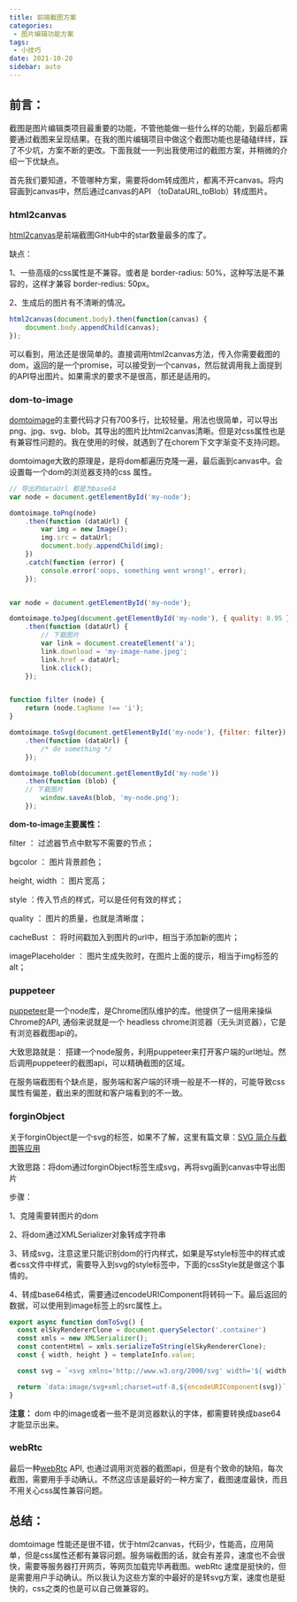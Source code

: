 ```yaml
---
title: 前端截图方案
categories: 
 - 图片编辑功能方案
tags:
 - 小技巧
date: 2021-10-20
sidebar: auto
---
```


## 前言：
截图是图片编辑类项目最重要的功能，不管他能做一些什么样的功能，到最后都需要通过截图来呈现结果。在我的图片编辑项目中做这个截图功能也是磕磕绊绊，踩了不少坑，方案不断的更改。下面我就一一列出我使用过的截图方案，并稍微的介绍一下优缺点。

首先我们要知道，不管哪种方案，需要将dom转成图片，都离不开canvas。将内容画到canvas中，然后通过canvas的API （toDataURL,toBlob）转成图片。

### html2canvas

[html2canvas](https://github.com/niklasvh/html2canvas)是前端截图GitHub中的star数量最多的库了。

缺点：

1、一些高级的css属性是不兼容。或者是 border-radius: 50%，这种写法是不兼容的，这样才兼容 border-redius: 50px。

2、生成后的图片有不清晰的情况。

```javascript
html2canvas(document.body).then(function(canvas) {
    document.body.appendChild(canvas);
});
```

可以看到，用法还是很简单的。直接调用html2canvas方法，传入你需要截图的dom，返回的是一个promise，可以接受到一个canvas，然后就调用我上面提到的API导出图片。如果需求的要求不是很高，那还是适用的。

### dom-to-image

[domtoimage](html2canvas)的主要代码才只有700多行，比较轻量。用法也很简单，可以导出png、jpg、svg、blob。其导出的图片比html2canvas清晰。但是对css属性也是有兼容性问题的。我在使用的时候，就遇到了在chorem下文字渐变不支持问题。

domtoimage大致的原理是，是将dom都遍历克隆一遍，最后画到canvas中。会设置每一个dom的浏览器支持的css 属性。

```js
// 导出的dataUrl 都是为base64 
var node = document.getElementById('my-node');

domtoimage.toPng(node)
    .then(function (dataUrl) {
        var img = new Image();
        img.src = dataUrl;
        document.body.appendChild(img);
    })
    .catch(function (error) {
        console.error('oops, something went wrong!', error);
    });


var node = document.getElementById('my-node');

domtoimage.toJpeg(document.getElementById('my-node'), { quality: 0.95 })
    .then(function (dataUrl) {
 		// 下载图片
        var link = document.createElement('a');
        link.download = 'my-image-name.jpeg';
        link.href = dataUrl;
        link.click();
    });


function filter (node) {
    return (node.tagName !== 'i');
}

domtoimage.toSvg(document.getElementById('my-node'), {filter: filter})
    .then(function (dataUrl) {
        /* do something */
    });

domtoimage.toBlob(document.getElementById('my-node'))
    .then(function (blob) {
  	// 下载图片
        window.saveAs(blob, 'my-node.png');
    });


```



**dom-to-image主要属性：**

filter ： 过滤器节点中默写不需要的节点；

bgcolor ： 图片背景颜色；

height, width ： 图片宽高；

style ：传入节点的样式，可以是任何有效的样式；

quality ： 图片的质量，也就是清晰度；

cacheBust ： 将时间戳加入到图片的url中，相当于添加新的图片；

imagePlaceholder ： 图片生成失败时，在图片上面的提示，相当于img标签的alt；



### puppeteer

[puppeteer](https://github.com/puppeteer/puppeteer)是一个node库，是Chrome团队维护的库。他提供了一组用来操纵Chrome的API, 通俗来说就是一个 headless chrome浏览器（无头浏览器），它是有浏览器截图api的。

大致思路就是： 搭建一个node服务，利用puppeteer来打开客户端的url地址。然后调用puppeteer的截图api，可以精确截图的区域。

在服务端截图有个缺点是，服务端和客户端的环境一般是不一样的，可能导致css属性有偏差，截出来的图就和客户端看到的不一致。

### forginObject

关于forginObject是一个svg的标签，如果不了解，这里有篇文章：[SVG <foreignObject />简介与截图等应用](https://www.zhangxinxu.com/wordpress/2017/08/svg-foreignobject/)

大致思路：将dom通过forginObject标签生成svg，再将svg画到canvas中导出图片

步骤：

1、克隆需要转图片的dom

2、将dom通过XMLSerializer对象转成字符串

3、转成svg，注意这里只能识别dom的行内样式，如果是写style标签中的样式或者css文件中样式，需要导入到svg的style标签中，下面的cssStyle就是做这个事情的。

4、转成base64格式，需要通过encodeURIComponent将转码一下。最后返回的数据，可以使用到image标签上的src属性上。

```js
export async function domToSvg() {
  const elSkyRendererClone = document.querySelector('.container')
  const xmls = new XMLSerializer();
  const contentHtml = xmls.serializeToString(elSkyRendererClone);
  const { width, height } = templateInfo.value;

  const svg = `<svg xmlns='http://www.w3.org/2000/svg' width='${ width }' height='${ height }'><style>${cssStyle}</style><foreignObject x='0' y='0' width='100%' height='100%'>${contentHtml}</foreignObject></svg>`;

  return `data:image/svg+xml;charset=utf-8,${encodeURIComponent(svg)}`;
}

```

**注意：**
dom 中的image或者一些不是浏览器默认的字体，都需要转换成base64才能显示出来。

### webRtc

最后一种[webRtc](https://developer.mozilla.org/zh-CN/docs/Web/API/WebRTC_API) API, 也通过调用浏览器的截图api，但是有个致命的缺陷，每次截图，需要用手手动确认。不然这应该是最好的一种方案了，截图速度最快，而且不用关心css属性兼容问题。

## 总结：
domtoimage 性能还是很不错，优于html2canvas，代码少，性能高，应用简单，但是css属性还都有兼容问题。服务端截图的话，就会有差异，速度也不会很快，需要等服务器打开网页，等网页加载完毕再截图。webRtc 速度是挺快的，但是需要用户手动确认。所以我认为这些方案的中最好的是转svg方案，速度也是挺快的，css之类的也是可以自己做兼容的。

